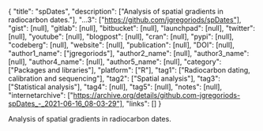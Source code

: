 {
  "title": "spDates",
  "description": ["Analysis of spatial gradients in radiocarbon dates."],
  "...3": ["https://github.com/jgregoriods/spDates"],
  "gist": [null],
  "gitlab": [null],
  "bitbucket": [null],
  "launchpad": [null],
  "twitter": [null],
  "youtube": [null],
  "blogpost": [null],
  "cran": [null],
  "pypi": [null],
  "codeberg": [null],
  "website": [null],
  "publication": [null],
  "DOI": [null],
  "author1_name": ["jgregoriods"],
  "author2_name": [null],
  "author3_name": [null],
  "author4_name": [null],
  "author5_name": [null],
  "category": ["Packages and libraries"],
  "platform": ["R"],
  "tag1": ["Radiocarbon dating, calibration and sequencing"],
  "tag2": ["Spatial analysis"],
  "tag3": ["Statistical analysis"],
  "tag4": [null],
  "tag5": [null],
  "notes": [null],
  "internetarchive": ["https://archive.org/details/github.com-jgregoriods-spDates_-_2021-06-16_08-03-29"],
  "links": []
}

<!-- Generated by csv2md.R – do not edit by hand -->

Analysis of spatial gradients in radiocarbon dates.